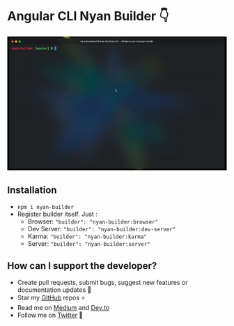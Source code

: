 # Angular CLI Nyan Builder 👇

![nyan gif](nyan-demo.gif)

## Installation

- `npm i nyan-builder`
- Register builder itself. Just :
  - Browser: `"builder": "nyan-builder:browser"`
  - Dev Server: `"builder": "nyan-builder:dev-server"`
  - Karma: `"builder": "nyan-builder:karma"`
  - Server: `"builder": "nyan-builder:server"`
  
  
## How can I support the developer?

- Create pull requests, submit bugs, suggest new features or documentation updates 🔧
- Star my [GitHub](http://github.com/tibing/) repos ⭐️
- Read me on [Medium](https://medium.com/@nik.poltoratsky) and [Dev.to](https://dev.to/nikpoltoratsky)
- Follow me on [Twitter](https://twitter.com/NikPoltoratsky) 🐾
